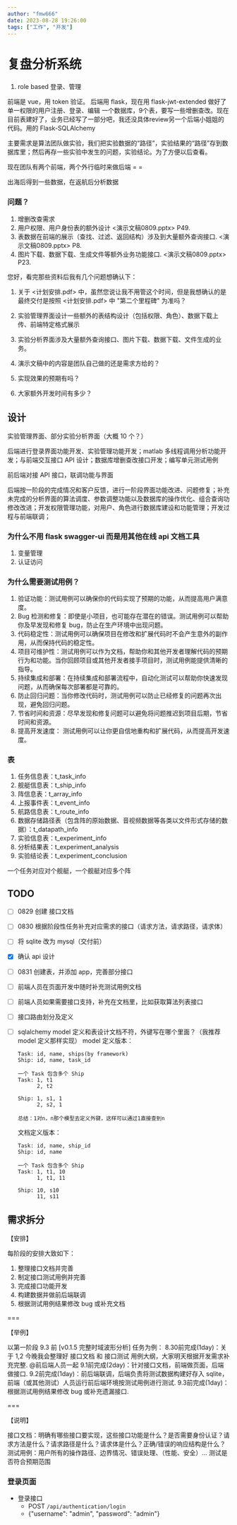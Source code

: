 ```yaml
---
author: "fmw666"
date: 2023-08-28 19:26:00
tags: ["工作", "开发"]
---
```


# 复盘分析系统

### 

1. role based 登录、管理

前端是 vue，用 token 验证。
后端用 flask，现在用 flask-jwt-extended 做好了单一权限的用户注册、登录、编辑
一个数据库，9个表，要写一些增删查改。现在目前表建好了，业务已经写了一部分吧，我还没具体review另一个后端小姐姐的代码。用的 Flask-SQLAlchemy

主要需求是算法团队做实验，我们把实验数据的“路径”，实验结果的“路径”存到数据库里；然后再存一些实验中发生的问题，实验结论。为了方便以后查看。

现在团队有两个前端，两个外行临时来做后端 = =

出海后得到一些数据，在返航后分析数据

### 问题？

1. 增删改查需求
1. 用户权限、用户身份表的额外设计 <演示文稿0809.pptx> P49.
1. 表数据在前端的展示（查找、过滤、返回结构）涉及到大量额外查询接口. <演示文稿0809.pptx> P8.
1. 图片下载、数据下载、生成文件等额外业务功能接口. <演示文稿0809.pptx> P23.


您好，看完那些资料后我有几个问题想确认下：

1. 关于 <计划安排.pdf> 中，虽然您说让我不用管这个时间，但是我想确认的是最终交付是按照 <计划安排.pdf> 中 "第二个里程碑" 为准吗？
1. 实验管理界面设计一些额外的表结构设计（包括权限、角色）、数据下载上传、前端特定格式展示
1. 实验分析界面涉及大量额外查询接口、图片下载、数据下载、文件生成的业务。

1. 演示文稿中的内容是团队自己做的还是需求方给的？
1. 实现效果的预期有吗？
1. 大家额外开发时间有多少？

## 设计

实验管理界面、部分实验分析界面（大概 10 个？）

后端进行登录界面功能开发、实验管理功能开发；matlab 多线程调用分析功能开发；与前端交互接口 API 设计；数据库增删查改接口开发；编写单元测试用例

前后端对接 API 接口，联调功能与界面

后端按一阶段的完成情况和客户反馈，进行一阶段界面功能改进、问题修复；补充未完成的分析界面的算法调度、参数调整功能以及数据库的操作优化、组合查询功修改改进；开发权限管理功能，对用户、角色进行数据库建设和功能管理；开发过程与前端联调；

### 为什么不用 flask swagger-ui 而是用其他在线 api 文档工具

1. 变量管理
1. 认证访问

### 为什么需要测试用例？

1. 验证功能：测试用例可以确保你的代码实现了预期的功能，从而提高用户满意度。
1. Bug 检测和修复：即使是小项目，也可能存在潜在的错误。测试用例可以帮助你及早发现和修复 bug，防止在生产环境中出现问题。
1. 代码稳定性：测试用例可以确保项目在修改和扩展代码时不会产生意外的副作用，从而保持代码的稳定性。
1. 项目可维护性：测试用例可以作为文档，帮助你和其他开发者理解代码的预期行为和功能。当你回顾项目或其他开发者接手项目时，测试用例能提供清晰的指导。
1. 持续集成和部署：在持续集成和部署流程中，自动化测试可以帮助你快速发现问题，从而确保每次部署都是可靠的。
1. 防止回归问题：当你修改代码时，测试用例可以防止已经修复的问题再次出现，避免回归问题。
1. 节省时间和资源：尽早发现和修复问题可以避免将问题推迟到项目后期，节省时间和资源。
1. 提高开发速度： 测试用例可以让你更自信地重构和扩展代码，从而提高开发速度。

### 表

1. 任务信息表：t_task_info
1. 舰艇信息表：t_ship_info
1. 阵信息表：t_array_info
1. 上报事件表：t_event_info
1. 航路信息表：t_route_info
1. 数据存储路径表（包含阵的原始数据、音视频数据等各类以文件形式存储的数据）：t_datapath_info
1. 实验信息表：t_experiment_info
1. 分析结果表：t_experiment_analysis
1. 实验结论表：t_experiment_conclusion

一个任务对应对个舰艇，一个舰艇对应多个阵

## TODO

+ [ ] 0829 创建 接口文档
+ [ ] 0830 根据阶段性任务补充对应需求的接口（请求方法，请求路径，请求体）
+ [ ] 将 sqlite 改为 mysql（交付前）
+ [x] 确认 api 设计
+ [ ] 0831 创建表，并添加 app，完善部分接口
+ [ ] 前端人员在页面开发中随时补充测试用例文档
+ [ ] 前端人员如果需要接口支持，补充在文档里，比如获取算法列表接口
+ [ ] 接口路由划分及定义
+ [ ] sqlalchemy model 定义和表设计文档不符，外键写在哪个里面？（我推荐 model 定义那样实现）
    model 定义版本：

    ```
    Task: id, name, ships(by framework)
    Ship: id, name, task_id

    一个 Task 包含多个 Ship
    Task: 1, t1
          2, t2
    
    Ship: 1, s1, 1
          2, s2, 1
    
    总结：1对n，n那个模型去定义外键，这样可以通过1直接查到n
    ```

    文档定义版本：

    ```
    Task: id, name, ship_id
    Ship: id, name

    一个 Task 包含多个 Ship
    Task: 1, t1, 10
          1, t1, 11
    
    Ship: 10, s10
          11, s11

## 需求拆分

【安排】

每阶段的安排大致如下：

1. 整理接口文档并完善
2. 制定接口测试用例并完善
3. 完成接口功能开发
4. 构建数据并做前后端联调
5. 根据测试用例结果修改 bug 或补充文档

===

【举例】

以第一阶段 9.3 前 [v0.1.5 完整时域波形分析] 任务为例：
8.30前完成(1day)：关于 1,2 今晚我会整理好 接口文档 和 接口测试 用例大纲，大家明天根据开发需求补充完整. @前后端人员一起
9.1前完成(2day)：针对接口文档，前端做页面，后端做接口.
9.2前完成(1day)：前后端联调，后端负责将测试数据构建好存入 sqlite，前端（或其他测试）人员运行前后端环境按测试用例进行测试.
9.3前完成(1day)：根据测试用例结果修改 bug 或补充遗漏接口.

===

【说明】

接口文档：明确有哪些接口要实现，这些接口功能是什么？是否需要身份认证？请求方法是什么？请求路径是什么？请求体是什么？正确/错误的响应结构是什么？
测试用例：用户所有的操作路径、边界情况、错误处理、（性能、安全）... 测试是否符合预期范围

### 登录页面

+ 登录接口
    + POST `/api/authentication/login`
    + {"username": "admin", "password": "admin"}
